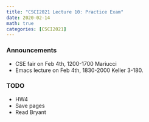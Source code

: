 ```yaml
---
title: "CSCI2021 Lecture 10: Practice Exam"
date: 2020-02-14
math: true 
categories: [CSCI2021]
---
```


### Announcements

- CSE fair on Feb 4th, 1200-1700 Mariucci
- Emacs lecture on Feb 4th, 1830-2000 Keller 3-180.

### TODO

- HW4
- Save pages
- Read Bryant 